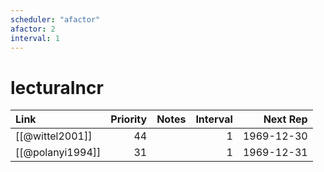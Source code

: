 ```yaml
---
scheduler: "afactor"
afactor: 2
interval: 1
---
```

# lecturaIncr
| Link             | Priority | Notes | Interval |   Next Rep |
| :--------------- | -------: | :---- | -------: | ---------: |
| [[@wittel2001]]  |       44 |       |        1 | 1969-12-30 |
| [[@polanyi1994]] |       31 |       |        1 | 1969-12-31 |
